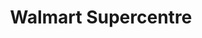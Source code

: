 ---
title: "Walmart Supercentre"
url: /calgary/walmart-supercentre-57-avenue-ne/
shop: supermarket
---